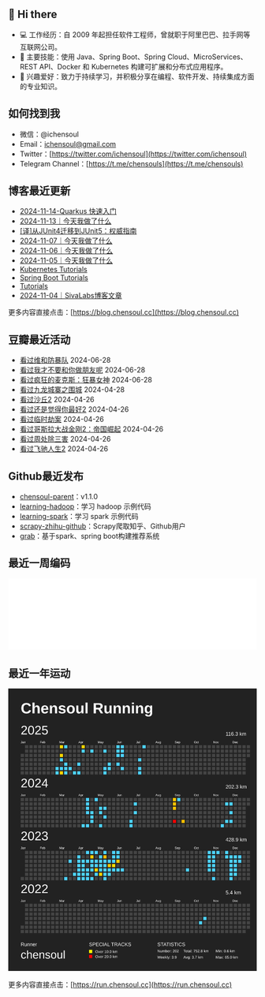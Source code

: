 ## 👋 Hi there

- 💻 工作经历：自 2009 年起担任软件工程师，曾就职于阿里巴巴、拉手网等互联网公司。
- 💬 主要技能：使用 Java、Spring Boot、Spring Cloud、MicroServices、REST API、Docker 和 Kubernetes 构建可扩展和分布式应用程序。
- 🌱 兴趣爱好：致力于持续学习，并积极分享在编程、软件开发、持续集成方面的专业知识。

## 如何找到我

- 微信：@ichensoul
- Email：[ichensoul@gmail.com](mailto:ichensoul@gmail.com)
- Twitter：[https://twitter.com/ichensoul](https://twitter.com/ichensoul)
- Telegram Channel：[https://t.me/chensouls](https://t.me/chensouls)

## 博客最近更新

<!-- blog starts -->
- [2024-11-14-Quarkus 快速入门](https://blog.chensoul.cc/posts/2024/11/14/quarkus-quick-start/)
- [2024-11-13｜今天我做了什么](https://blog.chensoul.cc/posts/2024/11/13/til/)
- [[译]从JUnit4迁移到JUnit5：权威指南](https://blog.chensoul.cc/posts/2024/11/07/junit-5-migration/)
- [2024-11-07｜今天我做了什么](https://blog.chensoul.cc/posts/2024/11/07/til/)
- [2024-11-06｜今天我做了什么](https://blog.chensoul.cc/posts/2024/11/06/til/)
- [2024-11-05｜今天我做了什么](https://blog.chensoul.cc/posts/2024/11/05/til/)
- [Kubernetes Tutorials](https://blog.chensoul.cc/kubernetes-tutorials/)
- [Spring Boot Tutorials](https://blog.chensoul.cc/tutorials/spring-boot-tutorials/)
- [Tutorials](https://blog.chensoul.cc/tutorials/)
- [2024-11-04｜SivaLabs博客文章](https://blog.chensoul.cc/posts/2024/11/04/sivalabs-blog-posts/)
<!-- blog ends -->

更多内容直接点击：[https://blog.chensoul.cc](https://blog.chensoul.cc)

## 豆瓣最近活动

<!-- douban starts -->
- [看过维和防暴队](http://movie.douban.com/subject/35371629/) 2024-06-28
- [看过我才不要和你做朋友呢](http://movie.douban.com/subject/35208466/) 2024-06-28
- [看过疯狂的麦克斯：狂暴女神](http://movie.douban.com/subject/34996127/) 2024-06-28
- [看过九龙城寨之围城](http://movie.douban.com/subject/24284175/) 2024-04-28
- [看过沙丘2](http://movie.douban.com/subject/35575567/) 2024-04-26
- [看过还是觉得你最好2](http://movie.douban.com/subject/36530235/) 2024-04-26
- [看过临时劫案](http://movie.douban.com/subject/35491115/) 2024-04-26
- [看过哥斯拉大战金刚2：帝国崛起](http://movie.douban.com/subject/35453251/) 2024-04-26
- [看过周处除三害](http://movie.douban.com/subject/36151692/) 2024-04-26
- [看过飞驰人生2](http://movie.douban.com/subject/36369452/) 2024-04-26
<!-- douban ends -->

## Github最近发布

<!-- recent_releases starts -->
- [chensoul-parent](https://github.com/chensoul/chensoul-parent/releases/tag/v1.1.0)：v1.1.0
- [learning-hadoop](https://github.com/chensoul/learning-hadoop/releases/tag/v0.0.1)：学习 hadoop 示例代码
- [learning-spark](https://github.com/chensoul/learning-spark/releases/tag/v0.0.1)：学习 spark 示例代码
- [scrapy-zhihu-github](https://github.com/chensoul/scrapy-zhihu-github/releases/tag/v0.0.1)：Scrapy爬取知乎、Github用户
- [grab](https://github.com/chensoul/grab/releases/tag/v0.0.1)：基于spark、spring boot构建推荐系统
<!-- recent_releases ends -->

## 最近一周编码

![light](https://raw.githubusercontent.com/chensoul/chensoul/main/images/wakatime_weekly_language_stats.svg#gh-light-mode-only)

## 最近一年运动

[![light](https://raw.githubusercontent.com/chensoul/running_page/master/assets/github.svg#gh-light-mode-only)](https://run.chensoul.cc)

更多内容直接点击：[https://run.chensoul.cc](https://run.chensoul.cc)
